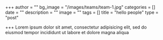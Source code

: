 +++
author = ""
bg_image = "/images/teams/team-1.jpg"
categories = []
date = ""
description = ""
image = ""
tags = []
title = "hello people"
type = "post"

+++
Lorem ipsum dolor sit amet, consectetur adipisicing elit, sed do eiusmod tempor incididunt ut labore et dolore magna aliqua